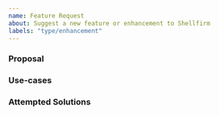 ```yaml
---
name: Feature Request
about: Suggest a new feature or enhancement to Shellfirm
labels: "type/enhancement"
---
```


### Proposal

### Use-cases

### Attempted Solutions
